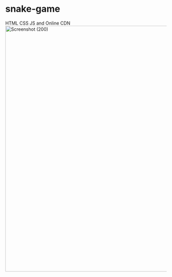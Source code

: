 # snake-game
HTML CSS JS and Online CDN
<img width="1366" height="768" alt="Screenshot (200)" src="https://github.com/user-attachments/assets/0ef01acf-75a5-499f-8299-641e153a393f" />
